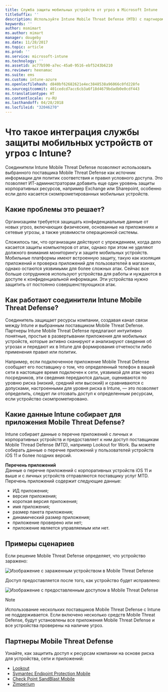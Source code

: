 ```yaml
---
title: Служба защиты мобильных устройств от угроз в Microsoft Intune
titleSuffix: ''
description: Используйте Intune Mobile Threat Defense (MTD) с партнером MTD для защиты доступа к корпоративным ресурсам на основе риска для устройств.
keywords: ''
author: msmimart
ms.author: mimart
manager: dougeby
ms.date: 11/28/2017
ms.topic: article
ms.prod: ''
ms.service: microsoft-intune
ms.technology: ''
ms.assetid: ac77b590-a7ec-45a0-9516-ebf5243b6210
ms.reviewer: heenamac
ms.suite: ems
ms.custom: intune-azure
ms.openlocfilehash: d840bf62682621e4ec3848538a96066c0fd228fe
ms.sourcegitcommit: 401cedcd7acc6cb3a6f18d4679bdadb0e0cdf443
ms.translationtype: HT
ms.contentlocale: ru-RU
ms.lasthandoff: 04/28/2018
ms.locfileid: "32046270"
---
```

# <a name="what-is-mobile-threat-defense-integration-with-intune"></a>Что такое интеграция службы защиты мобильных устройств от угроз с Intune?


Соединители Intune Mobile Threat Defense позволяют использовать выбранного поставщика Mobile Threat Defense как источник информации для политик соответствия и правил условного доступа. Это позволяет ИТ-администраторам добавить еще один уровень защиты корпоративных ресурсов, например Exchange или Sharepoint, особенно если дело касается скомпрометированных мобильных устройств.

## <a name="what-problem-does-this-solve"></a>Какие проблемы это решает?

Организациям требуется защищать конфиденциальные данные от новых угроз, включающих физические, основанные на приложениях и сетевые угрозы, а также уязвимости операционной системы.

Сложилось так, что организации действуют с упреждением, когда дело касается защиты компьютеров от атак, однако при этом не уделяют должного внимания мониторингу и защите мобильных устройств. Мобильные платформы имеют встроенную защиту, такую как изоляция приложений и проверка приложений для пользователей в магазинах, однако остаются уязвимыми для более сложных атак. Сейчас все больше сотрудников используют устройства для работы и нуждаются в доступе к конфиденциальной информации. Эти устройства нужно защитить от постоянно совершенствующихся атак.

## <a name="how-do-the-intune-mobile-threat-defense-connectors-work"></a>Как работают соединители Intune Mobile Threat Defense?

Соединитель защищает ресурсы компании, создавая канал связи между Intune и выбранным поставщиком Mobile Threat Defense. Партнеры Intune Mobile Threat Defense предлагают интуитивно понятные, простые в развертывании приложения для мобильных устройств, которые активно сканируют и анализируют сведения об угрозах и передают их в Intune для формирования отчетности либо применения правил или политик. 

Например, если подключенное приложение Mobile Threat Defense сообщает его поставщику о том, что определенный телефон в вашей сети в настоящее время подключен к сети, уязвимой для атак через посредников, эти сведения передаются дальше, оцениваются по уровню риска (низкий, средний или высокий) и сравниваются с допусками, настроенными для уровня риска в Intune, — это позволяет определить, следует ли отозвать доступ к определенным ресурсам, если устройство скомпрометировано.

## <a name="what-data-does-intune-collect-for-mobile-threat-defense"></a>Какие данные Intune собирает для приложения Mobile Threat Defense?

Intune собирает данные о перечне приложений с личных и корпоративных устройств и предоставляет к ним доступ поставщикам Mobile Thread Defense (MTD), например Lookout for Work. Вы можете собирать данные о перечне приложений у пользователей устройств iOS 11 и более поздних версий.

**Перечень приложений**  
Данные о перечне приложений с корпоративных устройств iOS 11 и выше и с личных устройств отправляются поставщику услуг MTD. Перечень приложений содержит следующие данные:

 - ИД приложения;
 - версия приложения;
 - короткая версия приложения;
 - имя приложения;
 - размер пакета приложения;
 - динамический размер приложения;
 - приложение проверено или нет;
 - приложение является управляемым или нет.

## <a name="sample-scenarios"></a>Примеры сценариев

Если решение Mobile Threat Defense определяет, что устройство заражено:

![Изображение с зараженным устройством в Mobile Threat Defense](./media/MTD-image-1.png)

Доступ предоставляется после того, как устройство будет исправлено:

![Изображение с предоставленным доступом в Mobile Threat Defense](./media/MTD-image-2.png)

> [!NOTE] 
> Использование нескольких поставщиков Mobile Threat Defense с Intune не поддерживается. Если включено несколько средств Mobile Threat Defense, будут установлены все приложения Mobile Threat Defense и все устройства проверены на наличие угроз.

## <a name="mobile-threat-defense-partners"></a>Партнеры Mobile Threat Defense

Узнайте, как защитить доступ к ресурсам компании на основе риска для устройства, сети и приложений:

- [Lookout](lookout-mobile-threat-defense-connector.md)
- [Symantec Endpoint Protection Mobile](skycure-mobile-threat-defense-connector.md)
- [Check Point SandBlast Mobile](checkpoint-sandblast-mobile-mobile-threat-defense-connector.md)
- [Zimperium](zimperium-mobile-threat-defense-connector.md)
